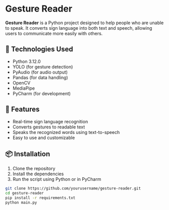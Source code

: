  # Gesture Reader

**Gesture Reader** is a Python project designed to help people who are unable to speak. It converts sign language into both text and speech, allowing users to communicate more easily with others.

## 🔧 Technologies Used

- Python 3.12.0  
- YOLO (for gesture detection)  
- PyAudio (for audio output)  
- Pandas (for data handling)  
- OpenCV  
- MediaPipe  
- PyCharm (for development)

## 🚀 Features

- Real-time sign language recognition  
- Converts gestures to readable text  
- Speaks the recognized words using text-to-speech  
- Easy to use and customizable

## 📦 Installation

1. Clone the repository  
2. Install the dependencies  
3. Run the script using Python or in PyCharm

```bash
git clone https://github.com/yourusername/gesture-reader.git
cd gesture-reader
pip install -r requirements.txt
python main.py
